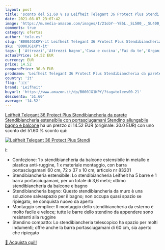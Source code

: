 ```yaml
---
layout: post
title: 'sconto del 51.60 % su Leifheit Telegant 36 Protect Plus Stendi  '
date: 2021-08-07 23:07:42
image: 'https://m.media-amazon.com/images/I/21obY--YE6L._SL500_._SL400_.jpg'
comments: true
category: ofertas
author: 'tole.es'
slug: 'B000JG1KPY-it Leifheit Telegant 36 Protect Plus Stendibiancheria da...'
sku: 'B000JG1KPY-it'
tags: [ 'Attrezzi','Attrezzi bagno','Casa e cucina','Fai da te','Organizzazione interni','Organizzazione lavanderia','Stendini','leifheit', ]
actualPrice: 14.52 EUR
currency: EUR
price: 14.52
comparePrice: 30.0 EUR
prodname: 'Leifheit Telegant 36 Protect Plus Stendibiancheria da parete  Stendibiancheria estensibile con portasciugamani  Stendino allungabile bagno e balcone'
country: 'it'
flag: '🇮🇹'
brand: 'Leifheit'
buyurl: 'https://www.amazon.it/dp/B000JG1KPY/?tag=tolees00-21'
descuento: '51.60'
average: '14.52'
---
```


[Leifheit Telegant 36 Protect Plus Stendibiancheria da parete  Stendibiancheria estensibile con portasciugamani  Stendino allungabile bagno e balcone](https://www.amazon.it/dp/B000JG1KPY/?tag=tolees00-21) ha un prezzo di 14.52 EUR (originale: 30.0 EUR) con uno sconto del 51.60 % sconto qui:

[![Leifheit Telegant 36 Protect Plus Stendi](https://m.media-amazon.com/images/I/21obY--YE6L._SL500_._SL400_.jpg)](https://www.amazon.it/dp/B000JG1KPY/?tag=tolees00-21)

ℹ️:

- Confezione: 1 x stendibiancheria da balcone estensibile in metallo e plastica anti-ruggine, 1 x materiale montaggio, con barra portasciugamani 60 cm, 72 x 37 x 10 cm, articolo nr 83201
- Stendibiancheria estensibile: Lo stendibiancheria Leifheit ha 5 barre e 1 barra portasciugamani, per un totale di 3,6 metri; ottimo stendibiancheria da balcone e bagno
- Stendibiancheria bagno: Questo stendibiancheria da muro è una soluzione salvaspazio per il bagno; non occupa quasi spazio se ripiegato, ne conquista nuovo da aperto
- Montaggio semplice: Il montaggio dello stendibiancheria da esterno è molto facile e veloce; tutte le barre dello stendino da appendere sono resistenti alla ruggine
- Stendino compatto: Lo stendibiancheria telescopico ha spazio per molti indumenti; offre anche la barra portasciugamani di 60 cm, sia aperto che ripiegato

[🛒 Acquista qui!!](https://www.amazon.it/dp/B000JG1KPY/?tag=tolees00-21)
